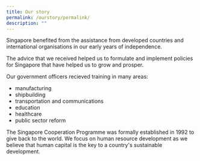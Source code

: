 ```yaml
---
title: Our story
permalink: /ourstory/permalink/
description: ""
---
```

Singapore benefited from the assistance from developed countries and international organisations in our early years of independence.

The advice that we received helped us to formulate and implement policies for Singapore that have helped us to grow and prosper.

Our government officers recieved training in many areas:
* manufacturing
* shipbuilding
* transportation and communications
* education
* healthcare
* public sector reform

The Singapore Cooperation Programme was formally established in 1992 to give back to the world. We focus on human resource development as we believe that human capital is the key to a country's sustainable development.